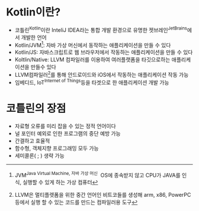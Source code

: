 # Kotlin이란?

- 코틀린<sup>Kotlin</sup>이란 InteliJ IDEA라는 통합 개발 환경으로 유명한 젯브레인<sup>JetBrains</sup>에서 개발한 언어
- Kotlin/JVM[^1]: 자바 가상 머신에서 동작하는 애플리케이션을 만들 수 있다
- Kotlin/JS: 자바스크립트로 웹 브라우저에서 작동하는 애플리케이션을 만들 수 있다
- Koltlin/Native: LLVM 컴파일러를 이용하여 여러플랫폼을 타깃으로하는 애플리케이션을 만들수 있다
- LLVM컴파일러[^2]를 통해 안드로이드와 iOS에서 작동하는 애플리케이션 작동 가능
- 임베디드, IoT<sup>Internet of Things</sup>등을 타겟으로 한 애플리케이션 개발 가능

[^1]: JVM<sup>Java Virtual Machine, 자바 가상 머신</sup>  OS에 종속받지 않고 CPU가 JAVA를 인식, 실행할 수 있게 하는 가상 컴퓨터
[^2]: LLVM은 멀티플렛폼을 위한 중간 언어인 비트코들를 생성해 arm, x86, PowerPC 등에서 실행 할 수 있는 코드를 만드는 컴파일러용 도구

# 코틀린의 장점
- 자료형 오류를 미리 잡을 수 있는 정적 언어이다
- 널 포인터 예외로 인한 프로그램의 중단 예방 가능
- 간결하고 효율적
- 함수형, 객체지향 프로그래밍 모두 가능
- 세미콜론( ; ) 생략 가능
